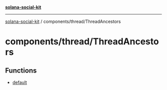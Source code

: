 [**solana-social-kit**](../../../README.md)

***

[solana-social-kit](../../../README.md) / components/thread/ThreadAncestors

# components/thread/ThreadAncestors

## Functions

- [default](functions/default.md)
